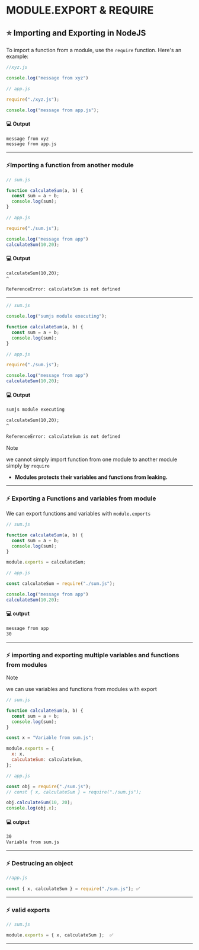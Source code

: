 # MODULE.EXPORT & REQUIRE

## ⭐ Importing and Exporting in NodeJS

To import a function from a module, use the `require` function. Here's an example:

```js
//xyz.js

console.log("message from xyz")
```

```js
// app.js

require("./xyz.js");

console.log("message from app.js");
```

#### 💻 Output
```cmd
message from xyz
message from app.js
```

---

### ⚡Importing a function from another module

```js
// sum.js

function calculateSum(a, b) {
  const sum = a + b;
  console.log(sum);
}
```

```js
// app.js

require("./sum.js");

console.log("message from app")
calculateSum(10,20);
```

#### 💻 Output

```cmd
calculateSum(10,20);
^

ReferenceError: calculateSum is not defined
```

---


```js
// sum.js

console.log("sumjs module executing");

function calculateSum(a, b) {
  const sum = a + b;
  console.log(sum);
}
```

```js
// app.js

require("./sum.js");

console.log("message from app")
calculateSum(10,20);
```

#### 💻 Output

```cmd
sumjs module executing

calculateSum(10,20);
^

ReferenceError: calculateSum is not defined
```

> [!NOTE]
> we cannot simply import function from one module to another module simply by `require`

*  **Modules protects their variables and functions from leaking.**

---

### ⚡ Exporting a Functions and variables from module

We can export functions and variables with `module.exports`

```js
// sum.js

function calculateSum(a, b) {
  const sum = a + b;
  console.log(sum);
}

module.exports = calculateSum;
```

```js
// app.js

const calculateSum = require("./sum.js");

console.log("message from app")
calculateSum(10,20);
```

#### 💻 output

```cmd
message from app
30
```

---

### ⚡ importing and exporting multiple variables and functions from modules

> [!NOTE]
> we can use variables and functions from modules with export

```js
// sum.js

function calculateSum(a, b) {
  const sum = a + b;
  console.log(sum);
}

const x = "Variable from sum.js";

module.exports = {
  x: x,
  calculateSum: calculateSum,
};
```

```js
// app.js

const obj = require("./sum.js");
// const { x, calculateSum } = require("./sum.js");

obj.calculateSum(10, 20);
console.log(obj.x);
```

#### 💻 output 

```cmd
30
Variable from sum.js
```

---

### ⚡ Destrucing an object

```js
//app.js
 
const { x, calculateSum } = require("./sum.js"); ✅
```

---

### ⚡ valid exports

```js
// sum.js

module.exports = { x, calculateSum };  ✅
```

---